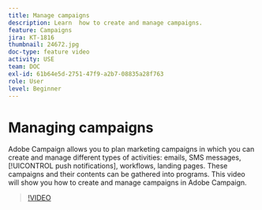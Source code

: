 ```yaml
---
title: Manage campaigns
description: Learn  how to create and manage campaigns.
feature: Campaigns
jira: KT-1816
thumbnail: 24672.jpg
doc-type: feature video
activity: USE
team: DOC
exl-id: 61b64e5d-2751-47f9-a2b7-08835a28f763
role: User
level: Beginner
---
```

# Managing campaigns

Adobe Campaign allows you to plan marketing campaigns in which you can create and manage different types of activities: emails, SMS messages, [!UICONTROL push notifications], workflows, landing pages. These campaigns and their contents can be gathered into programs. This video will show you how to create and manage campaigns in Adobe Campaign.

>[!VIDEO](https://video.tv.adobe.com/v/24672?quality=12&learn=on)
